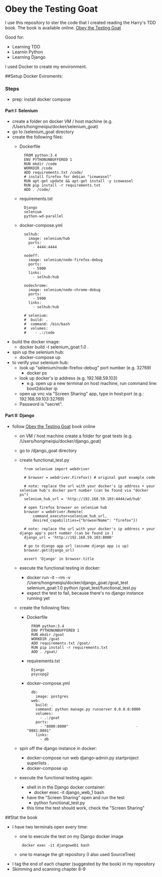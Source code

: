 # Obey the Testing Goat

I use this repository to ster the code that I created reading the Harry's TDD book. The book is available online.
[Obey the Testing Goat](http://www.obeythetestinggoat.com/)

Good for:

 * Learning TDD
 * Learnin Python
 * Learning Django

I used Docker to create my environment.

##Setup Docker Eviroments:
### Steps
* prep: install docker compose

#### Part I: Selenium
* create a folder on docker VM / host machine (e.g. /Users/hongmeiqiu/docker/selenium_goat)
* go to /selenium_goat directory
* create the following files:
	* Dockerfile

			FROM python:3.4
			ENV PYTHONUNBUFFERED 1
			RUN mkdir /code
			WORKDIR /code
			ADD requirements.txt /code/
			# install firefox for debian "iceweasel"
			RUN apt-get update && apt-get install -y iceweasel
			RUN pip install -r requirements.txt
			ADD . /code/


	* requirements.txt

			Django
			selenium
			python-wd-parallel

	* docker-compose.yml

			selhub:  
			  image: selenium/hub
			  ports:
			    - 4444:4444

			nodeff:  
			  image: selenium/node-firefox-debug
			  ports:
			    - 5900
			  links:
			    - selhub:hub

			nodechrome:  
			  image: selenium/node-chrome-debug
			  ports:
			    - 5900
			  links:
			    - selhub:hub

			# selenium:
			#  build: .
			#  command: /bin/bash
			#  volumes:
			#    - .:/code

* build the docker image:
	* docker build -t selenium_goat:1.0 . 
* spin up the selenium hub:
	* docker-compose up
* to verify your selenium hub:
	* look up "selenium/node-firefox-debug" port number (e.g. 32769)
		* docker ps
	* look up docker's ip address (e.g. 192.168.59.103)
		* e.g. open up a new terminal on host machine, run command line: boot2docker ip
	* open up vnc via "Screen Sharing" app, type in host:port (e.g.: 192.168.59.103:32769)
	* Password is "secret".

#### Part II: Django
* follow [Obey the Testing Goat](http://www.obeythetestinggoat.com/) book online
	* on VM / host machine create a folder for goat tests (e.g. /Users/hongmeiqiu/docker/django_goat)
	* go to /django_goat directory
	* create functional_test.py

			from selenium import webdriver
			
			# browser = webdriver.Firefox() # original goat example code

			# note: replace the url with your docker's ip address + your selenium hub's docker port number (can be found via "docker ps")
			selenium_hub_url = 'http://192.168.59.103:4444/wd/hub'

			# open firefox browser on selenium hub
			browser = webdriver.Remote(
				command_executor=selenium_hub_url,
				desired_capabilities={"browserName": "firefox"})

			# note: replace the url with your docker's ip address + your django app's port number (can be found in )
			django_url = 'http://192.168.59.103:8000'

			# go to django app url (assume django app is up)
			browser.get(django_url)

			assert 'Django' in browser.title
	* execute the functional testing in docker:
		* docker run -it --rm -v /Users/hongmeiqiu/docker/django\_goat:/goat\_test selenium_goat:1.0 python /goat\_test/functional\_test.py
		* expect the test to fail, because there's no django instance running yet
	* create the following files:
		* Dockerfile

				FROM python:3.4
				ENV PYTHONUNBUFFERED 1
				RUN mkdir /goat
				WORKDIR /goat
				ADD requirements.txt /goat/
				RUN pip install -r requirements.txt
				ADD . /goat/		

		* requirements.txt

				Django
				psycopg2
		
		* docker-compose.yml

				db:
				  image: postgres
				web:
				  build: .
				  command: python manage.py runserver 0.0.0.0:8000
				  volumes:
				    - .:/goat
				  ports:
				    - "8000:8000"							    - "8081:8081"
				  links:
				    - db
		
	* spin off the django instance in docker:
		* docker-compose run web django-admin.py startproject superlists .
		* docker-compose up
	* execute the functional testing again:
		* shell in in the Django docker container:
			* 	docker exec -it django_web_1 bash
		* have the "Screen Sharing" open and run the test 
			*  python functional_test.py 
		* this time the test should work, check the "Screen Sharing"

##Stat the book

* I have two terminals open every time:
	*  one to execute the test on my Django docker image 
			
			docker exec -it djangoweb1 bash
			
	*  one to manage the git repository (I also used SourceTree)
* I tag the end of each chapter (suggested by the book) in my repository
* Skimming and scanning chapter 8-9


